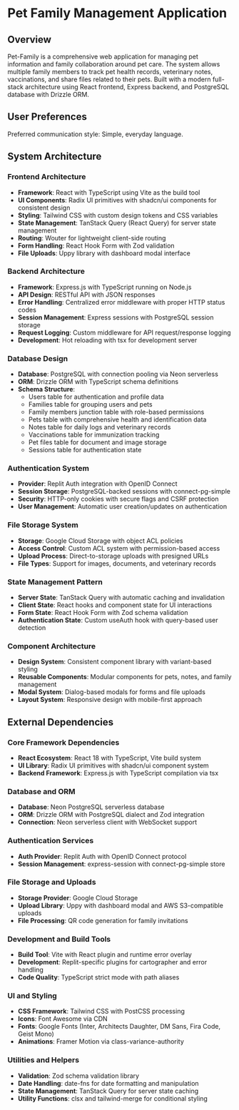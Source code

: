 # Pet Family Management Application

## Overview

Pet-Family is a comprehensive web application for managing pet information and family collaboration around pet care. The system allows multiple family members to track pet health records, veterinary notes, vaccinations, and share files related to their pets. Built with a modern full-stack architecture using React frontend, Express backend, and PostgreSQL database with Drizzle ORM.

## User Preferences

Preferred communication style: Simple, everyday language.

## System Architecture

### Frontend Architecture
- **Framework**: React with TypeScript using Vite as the build tool
- **UI Components**: Radix UI primitives with shadcn/ui components for consistent design
- **Styling**: Tailwind CSS with custom design tokens and CSS variables
- **State Management**: TanStack Query (React Query) for server state management
- **Routing**: Wouter for lightweight client-side routing
- **Form Handling**: React Hook Form with Zod validation
- **File Uploads**: Uppy library with dashboard modal interface

### Backend Architecture
- **Framework**: Express.js with TypeScript running on Node.js
- **API Design**: RESTful API with JSON responses
- **Error Handling**: Centralized error middleware with proper HTTP status codes
- **Session Management**: Express sessions with PostgreSQL session storage
- **Request Logging**: Custom middleware for API request/response logging
- **Development**: Hot reloading with tsx for development server

### Database Design
- **Database**: PostgreSQL with connection pooling via Neon serverless
- **ORM**: Drizzle ORM with TypeScript schema definitions
- **Schema Structure**:
  - Users table for authentication and profile data
  - Families table for grouping users and pets
  - Family members junction table with role-based permissions
  - Pets table with comprehensive health and identification data
  - Notes table for daily logs and veterinary records
  - Vaccinations table for immunization tracking
  - Pet files table for document and image storage
  - Sessions table for authentication state

### Authentication System
- **Provider**: Replit Auth integration with OpenID Connect
- **Session Storage**: PostgreSQL-backed sessions with connect-pg-simple
- **Security**: HTTP-only cookies with secure flags and CSRF protection
- **User Management**: Automatic user creation/updates on authentication

### File Storage System
- **Storage**: Google Cloud Storage with object ACL policies
- **Access Control**: Custom ACL system with permission-based access
- **Upload Process**: Direct-to-storage uploads with presigned URLs
- **File Types**: Support for images, documents, and veterinary records

### State Management Pattern
- **Server State**: TanStack Query with automatic caching and invalidation
- **Client State**: React hooks and component state for UI interactions
- **Form State**: React Hook Form with Zod schema validation
- **Authentication State**: Custom useAuth hook with query-based user detection

### Component Architecture
- **Design System**: Consistent component library with variant-based styling
- **Reusable Components**: Modular components for pets, notes, and family management
- **Modal System**: Dialog-based modals for forms and file uploads
- **Layout System**: Responsive design with mobile-first approach

## External Dependencies

### Core Framework Dependencies
- **React Ecosystem**: React 18 with TypeScript, Vite build system
- **UI Library**: Radix UI primitives with shadcn/ui component system
- **Backend Framework**: Express.js with TypeScript compilation via tsx

### Database and ORM
- **Database**: Neon PostgreSQL serverless database
- **ORM**: Drizzle ORM with PostgreSQL dialect and Zod integration
- **Connection**: Neon serverless client with WebSocket support

### Authentication Services
- **Auth Provider**: Replit Auth with OpenID Connect protocol
- **Session Management**: express-session with connect-pg-simple store

### File Storage and Uploads
- **Storage Provider**: Google Cloud Storage
- **Upload Library**: Uppy with dashboard modal and AWS S3-compatible uploads
- **File Processing**: QR code generation for family invitations

### Development and Build Tools
- **Build Tool**: Vite with React plugin and runtime error overlay
- **Development**: Replit-specific plugins for cartographer and error handling
- **Code Quality**: TypeScript strict mode with path aliases

### UI and Styling
- **CSS Framework**: Tailwind CSS with PostCSS processing
- **Icons**: Font Awesome via CDN
- **Fonts**: Google Fonts (Inter, Architects Daughter, DM Sans, Fira Code, Geist Mono)
- **Animations**: Framer Motion via class-variance-authority

### Utilities and Helpers
- **Validation**: Zod schema validation library
- **Date Handling**: date-fns for date formatting and manipulation
- **State Management**: TanStack Query for server state caching
- **Utility Functions**: clsx and tailwind-merge for conditional styling